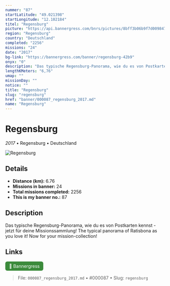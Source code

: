 ```yaml
---
nummer: "87"
startLatitude: "49.021398"
startLongitude: "12.102184"
titel: "Regensburg"
picture: "https://api.bannergress.com/bnrs/pictures/8bff3b06b9f7d0098475d7f2f1b15614"
region: "Regensburg"
country: "Deutschland"
completed: "2256"
missions: "24"
date: "2017"
bg-link: "https://bannergress.com/banner/regensburg-42b9"
onyx: "0"
description: "Das typische Regensburg-Panorama, wie du es von Postkarten kennst - jetzt für deine Missionssammlung! \nThe typical panorama of Ratisbona as you love it! Now for your mission-collection!"
lengthKMeters: "6,76"
umap: ""
missionDay: ""
notice: ""
title: "Regensburg"
slug: "regensburg"
href: "banner/000087_regensburg_2017.md"
name: "Regensburg"
---
```

# Regensburg

*2017* • Regensburg • Deutschland

![Regensburg](https://api.bannergress.com/bnrs/pictures/8bff3b06b9f7d0098475d7f2f1b15614)



## Details
- **Distance (km):** 6.76
- **Missions in banner:** 24
- **Total missions completed:** 2256
- **This is my banner no.:** 87



## Description
Das typische Regensburg-Panorama, wie du es von Postkarten kennst - jetzt für deine Missionssammlung! 
The typical panorama of Ratisbona as you love it! Now for your mission-collection!



## Links
<a href="https://bannergress.com/banner/regensburg-42b9" target="_blank" style="display:inline-block;margin-right:8px;padding:6px 12px;background:#3c8b3c;color:#fff;text-decoration:none;border-radius:6px;">🔗 Bannergress</a>



> File: `000087_regensburg_2017.md` • #000087 • Slug: `regensburg`
